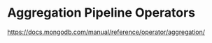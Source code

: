 # Aggregation Pipeline Operators  

https://docs.mongodb.com/manual/reference/operator/aggregation/













